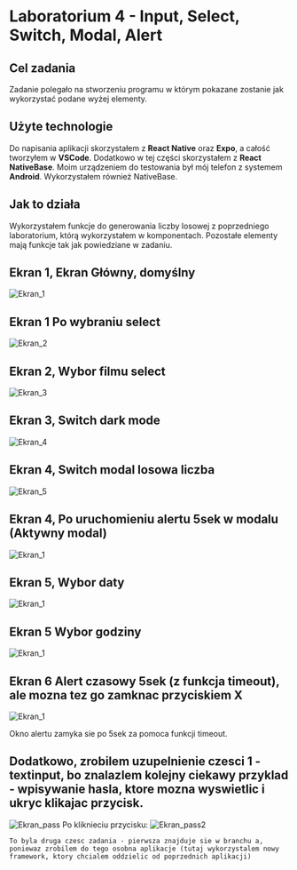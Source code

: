 # Laboratorium 4 - Input, Select, Switch, Modal, Alert

## Cel zadania
Zadanie polegało na stworzeniu programu w którym pokazane zostanie jak wykorzystać podane wyżej elementy.

## Użyte technologie
Do napisania aplikacji skorzystałem z **React Native** oraz **Expo**, a całość tworzyłem w **VSCode**. Dodatkowo w tej części skorzystałem z **React NativeBase**. Moim urządzeniem do testowania był mój telefon z systemem **Android**. Wykorzystałem również NativeBase.

## Jak to działa
Wykorzystałem funkcje do generowania liczby losowej z poprzedniego laboratorium, którą wykorzystałem w komponentach. Pozostałe elementy mają funkcje tak jak powiedziane w zadaniu.
## Ekran 1, Ekran Główny, domyślny
 ![Ekran_1](/Assets/E_glowny.jpeg)
 ## Ekran 1 Po wybraniu select
 ![Ekran_2](/Assets/E_glowny2.jpeg)
 ## Ekran 2, Wybor filmu select
 ![Ekran_3](/Assets/E_select.jpeg)
 ## Ekran 3, Switch dark mode
 ![Ekran_4](/Assets/E_switch_dark.jpeg)
 ## Ekran 4, Switch modal losowa liczba
 ![Ekran_5](/Assets/E_switch_modal.jpeg)
 ## Ekran 4, Po uruchomieniu alertu 5sek w modalu (Aktywny modal)
 ![Ekran_1](/Assets/E_switch_modal_on.jpeg)
 ## Ekran 5, Wybor daty
 ![Ekran_1](/Assets/E_date_date.jpeg)
 ## Ekran 5 Wybor godziny
 ![Ekran_1](/Assets/E_date.jpeg)
 ## Ekran 6 Alert czasowy 5sek (z funkcja timeout), ale mozna tez go zamknac przyciskiem X
 ![Ekran_1](/Assets/E_alert.jpeg)

 Okno alertu zamyka sie po 5sek za pomoca funkcji timeout. 

 ## Dodatkowo, zrobilem uzupelnienie czesci 1 - textinput, bo znalazlem kolejny ciekawy przyklad - wpisywanie hasla, ktore mozna wyswietlic i ukryc klikajac przycisk.
 ![Ekran_pass](/Assets/E_Input_pass.jpeg)
 Po kliknieciu przycisku:
 ![Ekran_pass2](/Assets/E_Input_pass_show.jpeg)

    To byla druga czesc zadania - pierwsza znajduje sie w branchu a, poniewaz zrobilem do tego osobna aplikacje (tutaj wykorzystalem nowy framework, ktory chcialem oddzielic od poprzednich aplikacji)